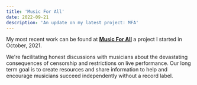 ```yaml
---
title: 'Music For All'
date: 2022-09-21
description: 'An update on my latest project: MFA'
---
```

My most recent work can be found at **[Music For All](https://www.musicforall.club)** a project I started in October, 2021. 

We're facilitating honest discussions with musicians about the devastating consequences of censorship and restrictions on live performance. Our long term goal is to create resources and share information to help and encourage musicians succeed independently without a record label.


